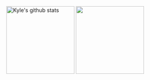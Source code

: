 <div style="display: flex, height:180px">
    <img
        align="center"
        style="height: 180px"
        src="https://github-readme-stats.vercel.app/api?username=pjh94&show_icons=true&include_all_commits=true&theme=great-gatsby&hide_border=true"
        alt="Kyle's github stats"
    />
    <img
        align="center"
        style="height: 180px"
        src="https://github-readme-stats.vercel.app/api/top-langs/?username=pjh94&layout=compact&theme=great-gatsby&hide_border=true"
    />
</div>
<br />
<br />

<!--
**pjh94/pjh94** is a ✨ _special_ ✨ repository because its `README.md` (this file) appears on your GitHub profile.

Here are some ideas to get you started:

- 🔭 I’m currently working on ...
- 🌱 I’m currently learning ...
- 👯 I’m looking to collaborate on ...
- 🤔 I’m looking for help with ...
- 💬 Ask me about ...
- 📫 How to reach me: ...
- 😄 Pronouns: ...
- ⚡ Fun fact: ...
-->
